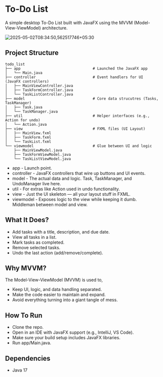 # To-Do List

A simple desktop To-Do List built with JavaFX using the MVVM (Model-View-ViewModel) architecture.

![2025-05-02T08:34:50,562517746+05:30](https://github.com/user-attachments/assets/d68b45e5-bb50-4d27-991d-701926f6d67c)

## Project Structure

```
todo_list
├── app                                 # Launched the JavaFX app
│   └── Main.java
├── controller                          # Event handlers for UI (JavaFX controllers)
│   ├── MainViewController.java
│   ├── TaskFormController.java
│   └── TaskListController.java
├── model                               # Core data strucutres (Tasks, TaskManager)
│   ├── Task.java
│   └── TaskManager.java
├── util                                # Helper interfaces (e.g., Action for undo)
│   └── Action.java
├── view                                # FXML files (UI Layout)
│   ├── MainView.fxml
│   ├── TaskForm.fxml
│   └── TaskList.fxml
└── viewmodel                           # Glue between UI and logic
    ├── MainViewModel.java
    ├── TaskFormViewModel.java
    └── TaskListViewModel.java
```
- app - Launch point.
- controller - JavaFX controllers that wire up buttons and UI events.
- model - The actual data and logic. Task, TaskManager, and UndoManager live here.
- util - For extras like Action used in undo functionality.
- view - Just the UI skeleton — all your layout stuff in FXML.
- viewmodel - Exposes logic to the view while keeping it dumb. Middleman between model and view.

## What It Does?

- Add tasks with a title, description, and due date.
- View all tasks in a list.
- Mark tasks as completed.
- Remove selected tasks.
- Undo the last action (add/remove/complete).

## Why MVVM?

The Model-View-ViewModel (MVVM) is used to,
- Keep UI, logic, and data handling separated.
- Make the code easier to maintain and expand.
- Avoid everything turning into a giant tangle of mess.

## How To Run

- Clone the repo.
- Open in an IDE with JavaFX support (e.g., IntelliJ, VS Code).
- Make sure your build setup includes JavaFX libraries.
- Run app/Main.java.

## Dependencies

- Java 17
